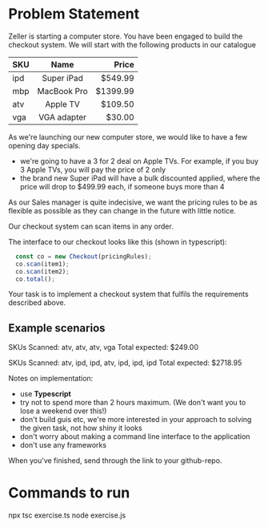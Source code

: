 # Problem Statement

Zeller is starting a computer store. You have been engaged to build the checkout system. We will start with the following products in our catalogue


| SKU     | Name        | Price    |
| --------|:-----------:| --------:|
| ipd     | Super iPad  | $549.99  |
| mbp     | MacBook Pro | $1399.99 |
| atv     | Apple TV    | $109.50  |
| vga     | VGA adapter | $30.00   |

As we're launching our new computer store, we would like to have a few opening day specials.

- we're going to have a 3 for 2 deal on Apple TVs. For example, if you buy 3 Apple TVs, you will pay the price of 2 only
- the brand new Super iPad will have a bulk discounted applied, where the price will drop to $499.99 each, if someone buys more than 4

As our Sales manager is quite indecisive, we want the pricing rules to be as flexible as possible as they can change in the future with little notice.

Our checkout system can scan items in any order.

The interface to our checkout looks like this (shown in typescript):

```typescript
  const co = new Checkout(pricingRules);
  co.scan(item1);
  co.scan(item2);
  co.total();
```

Your task is to implement a checkout system that fulfils the requirements described above.

Example scenarios
-----------------

SKUs Scanned: atv, atv, atv, vga
Total expected: $249.00

SKUs Scanned: atv, ipd, ipd, atv, ipd, ipd, ipd
Total expected: $2718.95

Notes on implementation:

- use **Typescript**
- try not to spend more than 2 hours maximum. (We don't want you to lose a weekend over this!)
- don't build guis etc, we're more interested in your approach to solving the given task, not how shiny it looks
- don't worry about making a command line interface to the application
- don't use any frameworks

When you've finished, send through the link to your github-repo.



# Commands to run
npx tsc exercise.ts
node exercise.js
